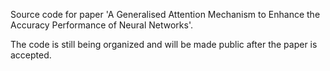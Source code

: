 Source code for paper 'A Generalised Attention Mechanism to Enhance the Accuracy Performance of Neural Networks'.

The code is still being organized and will be made public after the paper is accepted.
